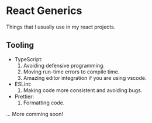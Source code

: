 # React Generics

Things that I usually use in my react projects.

## Tooling

- TypeScript:
  1. Avoiding defensive programming.
  2. Moving run-time errors to compile time.
  3. Amazing editor integration if you are using vscode.
- ESLint:
  1. Making code more consistent and avoiding bugs.
- Prettier:
  1. Formatting code.
  
... More comming soon!
